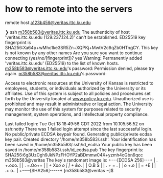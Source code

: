 # how to remote into the servers

remote host a123b456@veritas.ittc.ku.edu


❯ ssh m358b583@veritas.ittc.ku.edu
The authenticity of host 'veritas.ittc.ku.edu (129.237.124.2)' can't be established.
ED25519 key fingerprint is SHA256:Xa64p+wMhc1ke3SR5Zn+XQPKj+MwtV2c9qZb0HTngCY.
This key is not known by any other names
Are you sure you want to continue connecting (yes/no/[fingerprint])? yes
Warning: Permanently added 'veritas.ittc.ku.edu' (ED25519) to the list of known hosts.
m358b583@veritas.ittc.ku.edu's password:
Permission denied, please try again.
m358b583@veritas.ittc.ku.edu's password:

Access to electronic resources at the University of Kansas is restricted to
employees, students, or individuals authorized by the University or its
affiliates. Use of this system is subject to all policies and procedures set
forth by the University located at www.policy.ku.edu. Unauthorized use is
prohibited and may result in administrative or legal action. The University
may monitor the use of this system for purposes related to security management,
system operations, and intellectual property compliance.

Last failed login: Tue Oct 18 18:49:56 CDT 2022 from 10.105.56.52 on ssh:notty
There was 1 failed login attempt since the last successful login.
No public/private ECDSA keypair found.
Generating public/private ecdsa key pair.
Created directory '/home/m358b583/.ssh'.
Your identification has been saved in /home/m358b583/.ssh/id_ecdsa
Your public key has been saved in /home/m358b583/.ssh/id_ecdsa.pub
The key fingerprint is:
SHA256:6g3UzCgh9JkNPzFHOYP2aBDmmw04X+yzmh4cGbn9qcc m358b583@veritas
The key's randomart image is:
+---[ECDSA 256]---+
|  . +.ooo.       |
| . =.Oo++        |
|  + Xo*o o       |
|   + &o*.        |
|    O.B S        |
|   . + = .       |
|    o +.o        |
|     = +E        |
|   .+ o..        |
+----[SHA256]-----+
[m358b583@veritas ~]$
